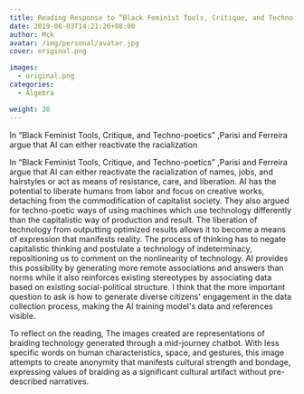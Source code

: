 ```yaml
---
title: Reading Response to “Black Feminist Tools, Critique, and Techno-poethics,” e-flux journal Issue 123
date: 2019-06-03T14:21:26+08:00
author: Mck
avatar: /img/personal/avatar.jpg
cover: original.png

images:
  - original.png
categories:
  - Algebra

weight: 30
---
```


In “Black Feminist Tools, Critique, and Techno-poetics” ,Parisi and Ferreira argue that AI can either reactivate the racialization

<!--more-->


In “Black Feminist Tools, Critique, and Techno-poetics” ,Parisi and Ferreira argue that AI can either reactivate the racialization of names, jobs, and hairstyles or act as means of resistance, care, and liberation. AI has the potential to liberate humans from labor and focus on creative works, detaching from the commodification of capitalist society. They also argued for techno-poetic ways of using machines which use technology differently than the capitalistic way of production and result. The liberation of technology from outputting optimized results allows it to become a means of expression that manifests reality. The process of thinking has to negate capitalistic thinking and postulate a technology of indeterminacy, repositioning us to comment on the nonlinearity of technology. AI provides this possibility by generating more remote associations and answers than norms while it also reinforces existing stereotypes by associating data based on existing social-political structure. I think that the more important question to ask is how to generate diverse citizens' engagement in the data collection process, making the AI training model's data and references visible.

To reflect on the reading, The images created are representations of braiding technology generated through a mid-journey chatbot. With less specific words on human characteristics, space, and gestures, this image attempts to create anonymity that manifests cultural strength and bondage, expressing values of braiding as a significant cultural artifact without pre-described narratives.

